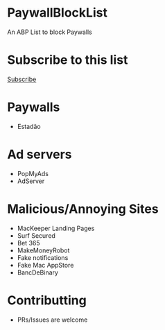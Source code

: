 # PaywallBlockList
An ABP List to block Paywalls

# Subscribe to this list
<a href="https://subscribe.adblockplus.org/?location=https%3A%2F%2Fraw.githubusercontent.com%2Ffpg1503%2FPaywallBlockList%2Fmaster%2Fadblock-list.txt&amp;title=Paywall%20Block%20List">Subscribe</a>

# Paywalls
- Estadão

# Ad servers
- PopMyAds
- AdServer

# Malicious/Annoying Sites
- MacKeeper Landing Pages
- Surf Secured
- Bet 365
- MakeMoneyRobot
- Fake notifications
- Fake Mac AppStore
- BancDeBinary

# Contributting
- PRs/Issues are welcome

